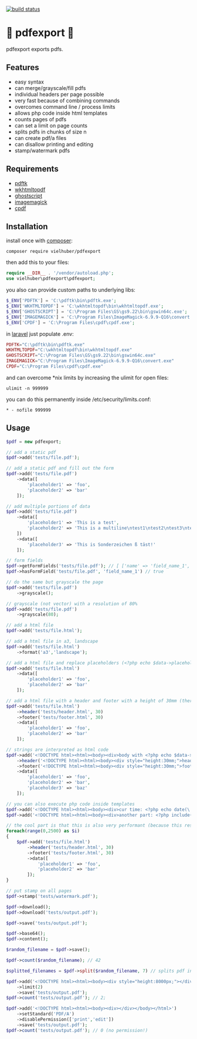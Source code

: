 [![build status](https://github.com/vielhuber/pdfexport/actions/workflows/ci.yml/badge.svg)](https://github.com/vielhuber/pdfexport/actions)

# 🍊 pdfexport 🍊

pdfexport exports pdfs.

## Features

-   easy syntax
-   can merge/grayscale/fill pdfs
-   individual headers per page possible
-   very fast because of combining commands
-   overcomes command line / process limits
-   allows php code inside html templates
-   counts pages of pdfs
-   can set a limit on page counts
-   splits pdfs in chunks of size n
-   can create pdf/a files
-   can disallow printing and editing
-   stamp/watermark pdfs

## Requirements

-   [pdftk](https://www.pdflabs.com/tools/pdftk-the-pdf-toolkit/)
-   [wkhtmltopdf](https://wkhtmltopdf.org/)
-   [ghostscript](https://www.ghostscript.com/)
-   [imagemagick](https://www.imagemagick.org/)
-   [cpdf](http://community.coherentpdf.com/)

## Installation

install once with [composer](https://getcomposer.org/):

```
composer require vielhuber/pdfexport
```

then add this to your files:

```php
require __DIR__ . '/vendor/autoload.php';
use vielhuber\pdfexport\pdfexport;
```

you also can provide custom paths to underlying libs:

```php
$_ENV['PDFTK'] = 'C:\pdftk\bin\pdftk.exe';
$_ENV['WKHTMLTOPDF'] = 'C:\wkhtmltopdf\bin\wkhtmltopdf.exe';
$_ENV['GHOSTSCRIPT'] = 'C:\Program Files\GS\gs9.22\bin\gswin64c.exe';
$_ENV['IMAGEMAGICK'] = 'C:\Program Files\ImageMagick-6.9.9-Q16\convert.exe';
$_ENV['CPDF'] = 'C:\Program Files\cpdf\cpdf.exe';
```

in [laravel](https://www.laravel.org) just populate .env:

```php
PDFTK="C:\pdftk\bin\pdftk.exe"
WKHTMLTOPDF="C:\wkhtmltopdf\bin\wkhtmltopdf.exe"
GHOSTSCRIPT="C:\Program Files\GS\gs9.22\bin\gswin64c.exe"
IMAGEMAGICK="C:\Program Files\ImageMagick-6.9.9-Q16\convert.exe"
CPDF="C:\Program Files\cpdf\cpdf.exe"
```

and can overcome \*nix limits by increasing the ulimit for open files:

```
ulimit -n 999999
```

you can do this permanently inside /etc/security/limits.conf:

```
* - nofile 999999
```

## Usage

```php
$pdf = new pdfexport;

// add a static pdf
$pdf->add('tests/file.pdf');

// add a static pdf and fill out the form
$pdf->add('tests/file.pdf')
    ->data([
        'placeholder1' => 'foo',
        'placeholder2' => 'bar'
    ]);

// add multiple portions of data
$pdf->add('tests/file.pdf')
    ->data([
        'placeholder1' => 'This is a test',
        'placeholder2' => 'This is a multiline\ntest1\ntest2\ntest3\ntest4\ntest5\ntest6\ntest7\ntest8\ntest9\ntest10'
    ])
    ->data([
        'placeholder3' => 'This is Sonderzeichen ß täst!'
    ]);

// form fields
$pdf->getFormFields('tests/file.pdf'); // [ ['name' => 'field_name_1', 'type' => 'Text'], ... ]
$pdf->hasFormField('tests/file.pdf', 'field_name_1') // true

// do the same but grayscale the page
$pdf->add('tests/file.pdf')
    ->grayscale();

// grayscale (not vector) with a resolution of 80%
$pdf->add('tests/file.pdf')
    ->grayscale(80);

// add a html file
$pdf->add('tests/file.html');

// add a html file in a3, landscape
$pdf->add('tests/file.html')
    ->format('a3','landscape');

// add a html file and replace placeholders (<?php echo $data->placeholder; ?>)
$pdf->add('tests/file.html')
    ->data([
        'placeholder1' => 'foo',
        'placeholder2' => 'bar'
    ]);

// add a html file with a header and footer with a height of 30mm (there also can be placeholders in the header/footer)
$pdf->add('tests/file.html')
    ->header('tests/header.html', 30)
    ->footer('tests/footer.html', 30)
    ->data([
        'placeholder1' => 'foo',
        'placeholder2' => 'bar'
    ]);

// strings are interpreted as html code
$pdf->add('<!DOCTYPE html><html><body><div>body with <?php echo $data->placeholder1; ?></div></body></html>')
    ->header('<!DOCTYPE html><html><body><div style="height:30mm;">header with <?php echo $data->placeholder2; ?></div></body></html>')
    ->footer('<!DOCTYPE html><html><body><div style="height:30mm;">footer with <?php echo $data->placeholder3; ?></div></body></html>')
    ->data([
        'placeholder1' => 'foo',
        'placeholder2' => 'bar',
        'placeholder3' => 'baz'
    ]);

// you can also execute php code inside templates
$pdf->add('<!DOCTYPE html><html><body><div>cur time: <?php echo date(\'Y-m-d\'); ?></div></body></html>');
$pdf->add('<!DOCTYPE html><html><body><div>another part: <?php include(\'tests/part.html\'); ?></div></body></html>');

// the cool part is that this is also very performant (because this results only in only a few subcommands)
foreach(range(0,2500) as $i)
{
    $pdf->add('tests/file.html')
        ->header('tests/header.html', 30)
        ->footer('tests/footer.html', 30)
        ->data([
            'placeholder1' => 'foo',
            'placeholder2' => 'bar'
        ]);
}

// put stamp on all pages
$pdf->stamp('tests/watermark.pdf');

$pdf->download();
$pdf->download('tests/output.pdf');

$pdf->save('tests/output.pdf');

$pdf->base64();
$pdf->content();

$random_filename = $pdf->save();

$pdf->count($random_filename); // 42

$splitted_filenames = $pdf->split($random_filename, 7) // splits pdf in 6 chunks of size 7

$pdf->add('<!DOCTYPE html><html><body><div style="height:8000px;"></div></body></html>')
    ->limit(2)
    ->save('tests/output.pdf');
$pdf->count('tests/output.pdf'); // 2;

$pdf->add('<!DOCTYPE html><html><body><div></div></body></html>')
    ->setStandard('PDF/A')
    ->disablePermission(['print','edit'])
    ->save('tests/output.pdf');
$pdf->count('tests/output.pdf'); // 0 (no permission!)

```
